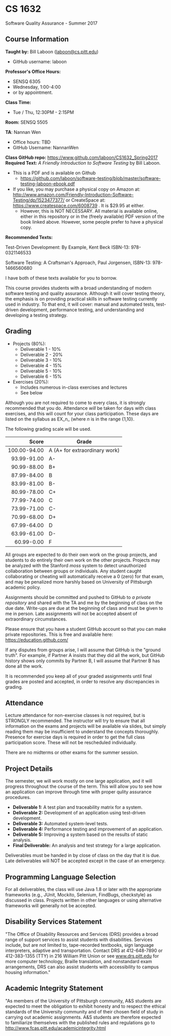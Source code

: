 # CS 1632
Software Quality Assurance - Summer 2017

## Course Information

**Taught by:** Bill Laboon (laboon@cs.pitt.edu)
  * GitHub username: laboon
  
**Professor's Office Hours:**

  * SENSQ 6305  
  * Wednesday, 1:00-4:00
  * or by appointment.  

**Class Time:**
  * Tue / Thu, 12:30PM - 2:15PM

**Room:** SENSQ 5505

**TA**: Nannan Wen
  * Office hours: TBD
  * GitHub Username: NannanWen

**Class GitHub repo:** https://www.github.com/laboon/CS1632_Spring2017  
**Required Text:** _A Friendly Introduction to Software Testing_ by Bill Laboon.
* This is a PDF and is available on Github
  * https://github.com/laboon/software-testing/blob/master/software-testing-laboon-ebook.pdf
* If you like, you may purchase a physical copy on Amazon at: http://www.amazon.com/Friendly-Introduction-Software-Testing/dp/1523477377/ or CreateSpace at: https://www.createspace.com/6008739 .  It is $29.95 at either.
  * However, this is NOT NECESSARY.  All material is available online, either in this repository or in the (freely available) PDF version of the book linked above.  However, some people prefer to have a physical copy.

**Recommended Texts:** 

Test-Driven Development: By Example, Kent Beck ISBN-13: 978-0321146533

Software Testing: A Craftsman's Approach, Paul Jorgensen, ISBN-13: 978-1466560680

I have both of these texts available for you to borrow.

This course provides students with a broad understanding of modern software testing and quality assurance. Although it will cover testing theory, the emphasis is on providing practical skills in software testing currently used in industry. To that end, it will cover: manual and automated tests, test-driven development, performance testing, and understanding and developing a testing strategy.

## Grading

* Projects (80%):
  * Deliverable 1 - 10%
  * Deliverable 2 - 20%
  * Deliverable 3 - 10%
  * Deliverable 4 - 15%
  * Deliverable 5 - 10%
  * Deliverable 6 - 15%
* Exercises (20%):
  * Includes numerous in-class exercises and lectures
  * See below

Although you are not required to come to every class, it is strongly recommended that you do.  Attendance _will_ be taken for days with class exercises, and this will count for your class participation.  These days are listed on the syllabus as EX_n_ (where _n_ is in the range {1,10}.

The following grading scale will be used.  

Score  | Grade
-----: | ------------------------------
100.00-94.00 | A (A+ for extraordinary work)
93.99-91.00  | A-
90.99-88.00  | B+
87.99-84.00  | B
83.99-81.00  | B-
80.99-78.00  | C+
77.99-74.00  | C
73.99-71.00  | C-
70.99-68.00  | D+
67.99-64.00  | D
63.99-61.00  | D-
60.99-0.00   | F

All groups are expected to do their own work on the group projects, and students to do entirely their own work on the other projects.  Projects may be analyzed with the Stanford _moss_ system to detect unauthorized collaboration between groups or individuals.  Any student caught collaborating or cheating will automatically receive a 0 (zero) for that exam, and may be penalized more harshly based on University of Pittsburgh academic policy.

Assignments should be committed and pushed to GitHub to _a private repository_ and shared with the TA and me by the beginning of class on the due date.  Write-ups are due at the beginning of class and must be given to me in person.  Late assignments will not be accepted absent of extraordinary circumstances.

Please ensure that you have a student GitHub account so that you can make private repositories.  This is free and available here: https://education.github.com/

If any disputes from groups arise, I will assume that GitHub is the "ground truth".  For example, if Partner A insists that they did all the work, but GitHub history shows only commits by Partner B, I will assume that Partner B has done all the work.

It is recommended you keep all of your graded assignments until final grades are posted and accepted, in order to resolve any discrepancies in grading.

## Attendance

Lecture attendance for non-exercise classes is not required, but is STRONGLY recommended. The instructor will try to ensure that all information on the exams and projects will be available via slides, but simply reading them may be insufficient to understand the concepts thoroughly.   Presence for exercise days is required in order to get the full class participation score.  These will not be rescheduled individually.

There are no midterms or other exams for the summer session.

## Project Details

The semester, we will work mostly on one large application, and it will progress throughout the course of the term.  This will allow you to see how an application can improve through time with proper qulity assurance procedures.

* **Deliverable 1:** A test plan and traceability matrix for a system.
* **Deliverable 2:** Development of an application using test-driven development.
* **Deliverable 3:** Automated system-level tests.
* **Deliverable 4:** Performance testing and improvement of an application.
* **Deliverable 5:** Improving a system based on the results of static analysis.
* **Final Deliverable:** An analysis and test strategy for a large application.

Deliverables must be handed in by close of class on the day that it is due.  Late deliverables will NOT be accepted except in the case of an emergency.

## Programming Language Selection

For all deliverables, the class will use Java 1.8 or later with the appropriate frameworks (e.g., JUnit, Mockito, Selenium, FindBugs, checkstyle) as discussed in class.  Projects written in other languages or using alternative frameworks will generally not be accepted.

## Disability Services Statement

"The Office of Disability Resources and Services (DRS) provides a broad range of support services to assist students with disabilities. Services include, but are not limited to, tape-recorded textbooks, sign language interpreters, adaptive and transportation. Contact DRS at 412-648-7890 or 412-383-1355 (TTY) in 216 William Pitt Union or see www.drs.pitt.edu for more computer technology, Braille translation, and nonstandard exam arrangements, DRS can also assist students with accessibility to campus housing information."

## Academic Integrity Statement

"As members of the University of Pittsburgh community, A&S students are expected to meet the obligation to exhibit honesty and to respect the ethical standards of the University community and of their chosen field of study in carrying out academic assignments. A&S students are therefore expected to familiarize themselves with the published rules and regulations go to http://www.fcas.pitt.edu/academicintegrity.html


